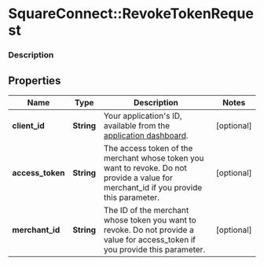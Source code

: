 # SquareConnect::RevokeTokenRequest

### Description



## Properties
Name | Type | Description | Notes
------------ | ------------- | ------------- | -------------
**client_id** | **String** | Your application&#39;s ID, available from the [application dashboard](https://connect.squareup.com/apps). | [optional] 
**access_token** | **String** | The access token of the merchant whose token you want to revoke. Do not provide a value for merchant_id if you provide this parameter. | [optional] 
**merchant_id** | **String** | The ID of the merchant whose token you want to revoke. Do not provide a value for access_token if you provide this parameter. | [optional] 


